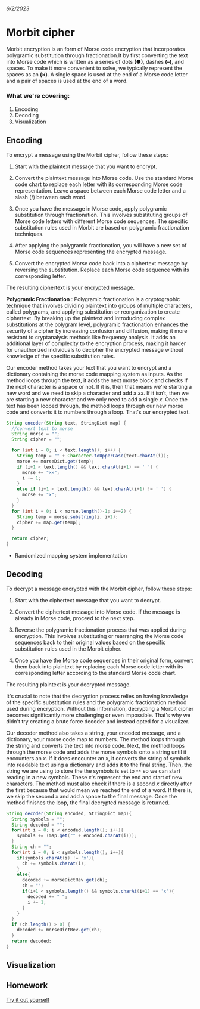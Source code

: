 ###### 6/2/2023

# Morbit cipher
Morbit encryption is an form of Morse code encryption that incorporates polygramic substitution through fractionation.It by first converting the text into Morse code which is written as a series of dots **(●)**, dashes **(–)**, and spaces.  To make it more convenient to solve, we typically represent the spaces as an **(×)**. A single space is used at the end of a Morse code letter and a pair of spaces is used at the end of a word.

### What we're covering:
1. Encoding
2. Decoding
3. Visualization

## Encoding

To encrypt a message using the Morbit cipher, follow these steps:

1. Start with the plaintext message that you want to encrypt.

2. Convert the plaintext message into Morse code. Use the standard Morse code chart to replace each letter with its corresponding Morse code representation. Leave a space between each Morse code letter and a slash (/) between each word.

3. Once you have the message in Morse code, apply polygramic substitution through fractionation. This involves substituting groups of Morse code letters with different Morse code sequences. The specific substitution rules used in Morbit are based on polygramic fractionation techniques.

4. After applying the polygramic fractionation, you will have a new set of Morse code sequences representing the encrypted message.

5. Convert the encrypted Morse code back into a ciphertext message by reversing the substitution. Replace each Morse code sequence with its corresponding letter.

The resulting ciphertext is your encrypted message.

**Polygramic Fractionation** : Polygramic fractionation is a cryptographic technique that involves dividing plaintext into groups of multiple characters, called polygrams, and applying substitution or reorganization to create ciphertext. By breaking up the plaintext and introducing complex substitutions at the polygram level, polygramic fractionation enhances the security of a cipher by increasing confusion and diffusion, making it more resistant to cryptanalysis methods like frequency analysis. It adds an additional layer of complexity to the encryption process, making it harder for unauthorized individuals to decipher the encrypted message without knowledge of the specific substitution rules.

Our encoder method takes your text that you want to encrypt and a dictionary containing the morse code mapping system as inputs.
As the method loops through the text, it adds the next morse block and checks if the next character is a space or not. If it is, then that means we're starting a new word and we need to skip a character and add a *xx*. If it isn't, then we are starting a new character and we only need to add a single *x*.
Once the text has been looped through, the method loops through our new morse code and converts it to numbers through a loop. That's our encrypted text.

```java
String encoder(String text, StringDict map) {
  //convert text to morse
  String morse = "";  
  String cipher = "";

  for (int i = 0; i < text.length(); i++) {
    String temp = "" + Character.toUpperCase(text.charAt(i));
    morse += morseDict.get(temp);
    if (i+1 < text.length() && text.charAt(i+1) == ' ') {
      morse += "xx";
      i += 1;
    }
    else if (i+1 < text.length() && text.charAt(i+1) != ' ') {
      morse += "x";   
    }
  }
  for (int i = 0; i < morse.length()-1; i+=2) {
    String temp = morse.substring(i, i+2);
    cipher += map.get(temp);
  }

  return cipher;
}
```

* Randomized mapping system implementation

## Decoding

To decrypt a message encrypted with the Morbit cipher, follow these steps:

1. Start with the ciphertext message that you want to decrypt.

2. Convert the ciphertext message into Morse code. If the message is already in Morse code, proceed to the next step.

3. Reverse the polygramic fractionation process that was applied during encryption. This involves substituting or rearranging the Morse code sequences back to their original values based on the specific substitution rules used in the Morbit cipher.

4. Once you have the Morse code sequences in their original form, convert them back into plaintext by replacing each Morse code letter with its corresponding letter according to the standard Morse code chart.

The resulting plaintext is your decrypted message.

It's crucial to note that the decryption process relies on having knowledge of the specific substitution rules and the polygramic fractionation method used during encryption. Without this information, decrypting a Morbit cipher becomes significantly more challenging or even impossible. That's why we didn't try creating a brute force decoder and instead opted for a visualizer.

Our decoder method also takes a string, your encoded message, and a dictionary, your morse code map to numbers.
The method loops through the string and converts the text into morse code. Next, the method loops through the morse code and adds the morse symbols onto a string until it encounters an *x*.
If it does encounter an *x*, it converts the string of symbols into readable text using a dictionary and adds it to the final string. Then, the string we are using to store the the symbols is set to `**` so we can start reading in a new symbols.
These *x*'s represent the end and start of new characters. The method must also check if there is a second *x* directly after the first because that would mean we reached the end of a word. If there is, we skip the second *x* and add a space to the final message.
Once the method finishes the loop, the final decrypted message is returned.
```java
String decoder(String encoded, StringDict map){
  String symbols = "";
  String decoded = "";
  for(int i = 0; i < encoded.length(); i++){
    symbols += (map.get("" + encoded.charAt(i)));
  }
  String ch = "";
  for(int i = 0; i < symbols.length(); i++){
    if(symbols.charAt(i) != 'x'){
      ch += symbols.charAt(i);
    }
    else{
      decoded += morseDictRev.get(ch);
      ch = "";
      if(i+1 < symbols.length() && symbols.charAt(i+1) == 'x'){
        decoded += " ";
        i += 1;
      }
    }
  }
  if (ch.length() > 0) {
    decoded += morseDictRev.get(ch);
  }
  return decoded;
}
```

## Visualization



## Homework



[Try it out yourself](https://toebes.com/codebusters/MorbitEncrypt.html)
